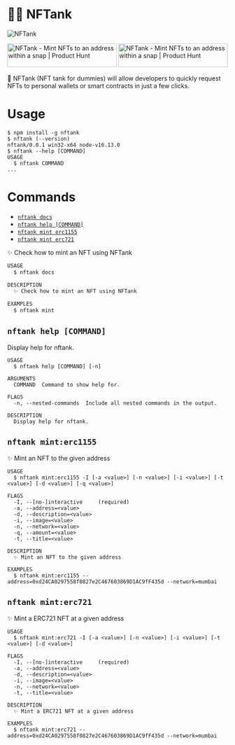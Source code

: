 # 👷‍♂️ NFTank

![NFTank](https://user-images.githubusercontent.com/76690419/168440752-a3249cbd-d3b2-4c3b-b635-acd57ff55b9c.png)

<a href="https://www.producthunt.com/posts/nftank?utm_source=badge-featured&utm_medium=badge&utm_souce=badge-nftank" target="_blank"><img src="https://api.producthunt.com/widgets/embed-image/v1/featured.svg?post_id=346389&theme=dark" alt="NFTank - Mint&#0032;NFTs&#0032;to&#0032;an&#0032;address&#0032;within&#0032;a&#0032;snap | Product Hunt" style="width: 250px; height: 54px;" width="250" height="54" /></a> <a href="https://www.producthunt.com/posts/nftank?utm_source=badge-top-post-badge&utm_medium=badge&utm_souce=badge-nftank" target="_blank"><img src="https://api.producthunt.com/widgets/embed-image/v1/top-post-badge.svg?post_id=346389&theme=dark&period=daily" alt="NFTank - Mint&#0032;NFTs&#0032;to&#0032;an&#0032;address&#0032;within&#0032;a&#0032;snap | Product Hunt" style="width: 250px; height: 54px;" width="250" height="54" /></a>

🚀 NFTank (NFT tank for dummies) will allow developers to quickly request NFTs to personal wallets or smart contracts in just a few clicks.

# Usage

```sh-session
$ npm install -g nftank
$ nftank (--version)
nftank/0.0.1 win32-x64 node-v16.13.0
$ nftank --help [COMMAND]
USAGE
  $ nftank COMMAND
...
```

# Commands

- [`nftank docs`](#nftank-docs)
- [`nftank help [COMMAND]`](#nftank-help-command)
- [`nftank mint erc1155`](#nftank-mint-erc1155)
- [`nftank mint erc721`](#nftank-mint-erc721)

✨ Check how to mint an NFT using NFTank

```bash
USAGE
  $ nftank docs

DESCRIPTION
  ✨ Check how to mint an NFT using NFTank

EXAMPLES
  $ nftank mint
```

## `nftank help [COMMAND]`

Display help for nftank.

```
USAGE
  $ nftank help [COMMAND] [-n]

ARGUMENTS
  COMMAND  Command to show help for.

FLAGS
  -n, --nested-commands  Include all nested commands in the output.

DESCRIPTION
  Display help for nftank.
```

## `nftank mint:erc1155`

✨ Mint an NFT to the given address

```
USAGE
  $ nftank mint:erc1155 -I [-a <value>] [-n <value>] [-i <value>] [-t <value>] [-d <value>] [-q <value>]

FLAGS
  -I, --[no-]interactive     (required)
  -a, --address=<value>
  -d, --description=<value>
  -i, --image=<value>
  -n, --network=<value>
  -q, --amount=<value>
  -t, --title=<value>

DESCRIPTION
  ✨ Mint an NFT to the given address

EXAMPLES
  $ nftank mint:erc1155 --address=0xd24CA0297558f0827e2C467603869D1AC9fF435d --network=mumbai
```

## `nftank mint:erc721`

✨ Mint a ERC721 NFT at a given address

```
USAGE
  $ nftank mint:erc721 -I [-a <value>] [-n <value>] [-i <value>] [-t <value>] [-d <value>]

FLAGS
  -I, --[no-]interactive     (required)
  -a, --address=<value>
  -d, --description=<value>
  -i, --image=<value>
  -n, --network=<value>
  -t, --title=<value>

DESCRIPTION
  ✨ Mint a ERC721 NFT at a given address

EXAMPLES
  $ nftank mint:erc721 --address=0xd24CA0297558f0827e2C467603869D1AC9fF435d --network=mumbai
```

